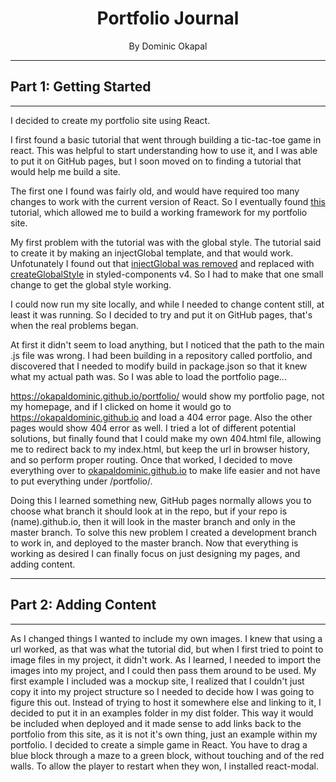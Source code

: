 #

<h1 align="center">Portfolio Journal</h1>

<p align="center">By Dominic Okapal</p>

---

## Part 1: Getting Started

---

I decided to create my portfolio site using React.

I first found a basic tutorial that went through building a tic-tac-toe game in react.  This was helpful to start understanding how to use it, and I was able to put it on GitHub pages, but I soon moved on to finding a tutorial that would help me build a site.

The first one I found was fairly old, and would have required too many changes to work with the current version of React.  So I eventually found [this][tutorial1] tutorial, which allowed me to build a working framework for my portfolio site.

My first problem with the tutorial was with the global style.  The tutorial said to create it by making an injectGlobal template, and that would work.  Unfotunately I found out that [injectGlobal was removed][injectGlobal] and replaced with [createGlobalStyle][createGlobalStyle] in styled-components v4.  So I had to make that one small change to get the global style working.

I could now run my site locally, and while I needed to change content still, at least it was running.  So I decided to try and put it on GitHub pages, that's when the real problems began.

At first it didn't seem to load anything, but I noticed that the path to the main .js file was wrong.  I had been building in a repository called portfolio, and discovered that I needed to modify build in package.json so that it knew what my actual path was.  So I was able to load the portfolio page...

https://okapaldominic.github.io/portfolio/ would show my portfolio page, not my homepage, and if I clicked on home it would go to https://okapaldominic.github.io and load a 404 error page.  Also the other pages would show 404 error as well.  I tried a lot of different potential solutions, but finally found that I could make my own 404.html file, allowing me to redirect back to my index.html, but keep the url in browser history, and so perform proper routing.  Once that worked, I decided to move everything over to [okapaldominic.github.io][myRepo] to make life easier and not have to put everything under /portfolio/.

Doing this I learned something new, GitHub pages normally allows you to choose what branch it should look at in the repo, but if your repo is (name).github.io, then it will look in the master branch and only in the master branch.  To solve this new problem I created a development branch to work in, and deployed to the master branch.  Now that everything is working as desired I can finally focus on just designing my pages, and adding content.

---

## Part 2: Adding Content

---
As I changed things I wanted to include my own images.  I knew that using a url worked, as that was what the tutorial did, but when I first tried to point to image files in my project, it didn't work.  As I learned, I needed to import the images into my project, and I could then pass them around to be used.
My first example I included was a mockup site, I realized that I couldn't just copy it into my project structure so I needed to decide how I was going to figure this out.  Instead of trying to host it somewhere else and linking to it, I decided to put it in an examples folder in my dist folder.  This way it would be included when deployed and it made sense to add links back to the portfolio from this site, as it is not it's own thing, just an example within my portfolio.
I decided to create a simple game in React.  You have to drag a blue block through a maze to a green block, without touching and of the red walls.  To allow the player to restart when they won, I installed react-modal.

[tutorial1]: https://blog.alexdevero.com/build-website-react-pt1/
[injectGlobal]: https://www.styled-components.com/docs/api#deprecated-injectglobal
[createGlobalStyle]: https://www.styled-components.com/docs/api#createglobalstyle
[myRepo]: https://github.com/OkapalDominic/okapaldominic.github.io